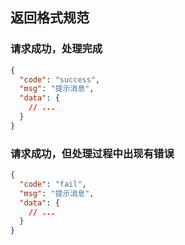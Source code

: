 ## 返回格式规范

### 请求成功，处理完成
``` JSON
{
  "code": "success",
  "msg": "提示消息",
  "data": {
    // ...
  }
}
```

### 请求成功，但处理过程中出现有错误
``` JSON
{
  "code": "fail",
  "msg": "提示消息",
  "data": {
    // ...
  }
}
```